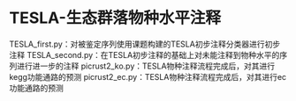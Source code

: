 # TESLA-生态群落物种水平注释

TESLA_first.py：对被鉴定序列使用课题构建的TESLA初步注释分类器进行初步注释
TESLA_second.py：在TESLA初步注释的基础上对未能注释到物种水平的序列进行进一步的注释
picrust2_ko.py：TESLA物种注释流程完成后，对其进行kegg功能通路的预测
picrust2_ec.py：TESLA物种注释流程完成后，对其进行ec功能通路的预测
